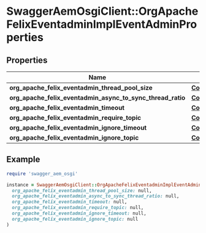 # SwaggerAemOsgiClient::OrgApacheFelixEventadminImplEventAdminProperties

## Properties

| Name | Type | Description | Notes |
| ---- | ---- | ----------- | ----- |
| **org_apache_felix_eventadmin_thread_pool_size** | [**ConfigNodePropertyInteger**](ConfigNodePropertyInteger.md) |  | [optional] |
| **org_apache_felix_eventadmin_async_to_sync_thread_ratio** | [**ConfigNodePropertyFloat**](ConfigNodePropertyFloat.md) |  | [optional] |
| **org_apache_felix_eventadmin_timeout** | [**ConfigNodePropertyInteger**](ConfigNodePropertyInteger.md) |  | [optional] |
| **org_apache_felix_eventadmin_require_topic** | [**ConfigNodePropertyBoolean**](ConfigNodePropertyBoolean.md) |  | [optional] |
| **org_apache_felix_eventadmin_ignore_timeout** | [**ConfigNodePropertyArray**](ConfigNodePropertyArray.md) |  | [optional] |
| **org_apache_felix_eventadmin_ignore_topic** | [**ConfigNodePropertyArray**](ConfigNodePropertyArray.md) |  | [optional] |

## Example

```ruby
require 'swagger_aem_osgi'

instance = SwaggerAemOsgiClient::OrgApacheFelixEventadminImplEventAdminProperties.new(
  org_apache_felix_eventadmin_thread_pool_size: null,
  org_apache_felix_eventadmin_async_to_sync_thread_ratio: null,
  org_apache_felix_eventadmin_timeout: null,
  org_apache_felix_eventadmin_require_topic: null,
  org_apache_felix_eventadmin_ignore_timeout: null,
  org_apache_felix_eventadmin_ignore_topic: null
)
```

